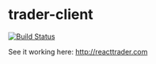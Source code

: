 # trader-client

[![Build Status](https://travis-ci.org/garethdown44/trader-client.svg?branch=master)](https://travis-ci.org/garethdown44/trader-client)

See it working here: http://reacttrader.com
